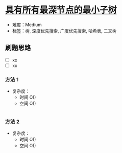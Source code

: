 # [具有所有最深节点的最小子树](https://leetcode-cn.com/problems/smallest-subtree-with-all-the-deepest-nodes/)

- 难度：Medium
- 标签：树, 深度优先搜索, 广度优先搜索, 哈希表, 二叉树

## 刷题思路

- [ ] xx
- [ ] xx

### 方法 1

- 复杂度：
    - 时间 O()
    - 空间 O()

``` js

```

### 方法 2

- 复杂度：
    - 时间 O()
    - 空间 O()

``` js

```
